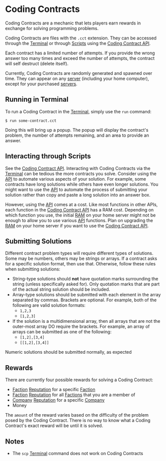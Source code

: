 # Coding Contracts

Coding Contracts are a mechanic that lets players earn rewards in exchange for solving programming problems.

Coding Contracts are files with the `.cct` extension.
They can be accessed through the [Terminal](terminal.md) or through [Scripts](scripts.md) using the [Coding Contract API](https://github.com/bitburner-official/bitburner-src/blob/stable/markdown/bitburner.codingcontract.md).

Each contract has a limited number of attempts.
If you provide the wrong answer too many times and exceed the number of attempts, the contract will self destruct (delete itself).

Currently, Coding Contracts are randomly generated and spawned over time.
They can appear on any [server](servers.md) (including your home computer), except for your purchased [servers](servers.md).

## Running in Terminal

To run a Coding Contract in the [Terminal](terminal.md), simply use the `run` command:

    $ run some-contract.cct

Doing this will bring up a popup.
The popup will display the contract's problem, the number of attempts remaining, and an area to provide an answer.

## Interacting through Scripts

See the [Coding Contract API](https://github.com/bitburner-official/bitburner-src/blob/stable/markdown/bitburner.codingcontract.md).
Interacting with Coding Contracts via the [Terminal](terminal.md) can be tedious the more contracts you solve.
Consider using the [API](https://github.com/bitburner-official/bitburner-src/blob/stable/markdown/bitburner.codingcontract.md) to automate various aspects of your solution.
For example, some contracts have long solutions while others have even longer solutions.
You might want to use the [API](https://github.com/bitburner-official/bitburner-src/blob/stable/markdown/bitburner.codingcontract.md) to automate the process of submitting your solution rather than copy and paste a long solution into an answer box.

However, using the [API](https://github.com/bitburner-official/bitburner-src/blob/stable/markdown/bitburner.codingcontract.md) comes at a cost.
Like most functions in other APIs, each function in the [Coding Contract API](https://github.com/bitburner-official/bitburner-src/blob/stable/markdown/bitburner.codingcontract.md) has a RAM cost.
Depending on which function you use, the initial [RAM](ram.md) on your home server might not be enough to allow you to use various [API](https://github.com/bitburner-official/bitburner-src/blob/stable/markdown/bitburner.codingcontract.md) functions.
Plan on upgrading the [RAM](ram.md) on your home server if you want to use the [Coding Contract API](https://github.com/bitburner-official/bitburner-src/blob/stable/markdown/bitburner.codingcontract.md).

## Submitting Solutions

Different contract problem types will require different types of solutions.
Some may be numbers, others may be strings or arrays.
If a contract asks for a specific solution format, then use that.
Otherwise, follow these rules when submitting solutions:

- String-type solutions should **not** have quotation marks surrounding the string (unless specifically asked for).
  Only quotation marks that are part of the actual string solution should be included.
- Array-type solutions should be submitted with each element in the array separated by commas.
  Brackets are optional.
  For example, both of the following are valid solution formats:
  - `1,2,3`
  - `[1,2,3]`
- If the solution is a multidimensional array, then all arrays that are not the outer-most array DO require the brackets.
  For example, an array of arrays can be submitted as one of the following:
  - `[1,2],[3,4]`
  - `[[1,2],[3,4]]`

Numeric solutions should be submitted normally, as expected

## Rewards

There are currently four possible rewards for solving a Coding Contract:

- [Faction](factions.md) [Reputation](reputation.md) for a specific [Faction](factions.md)
- [Faction](factions.md) [Reputation](reputation.md) for all [Factions](factions.md) that you are a member of
- [Company](companies.md) [Reputation](reputation.md) for a specific [Company](companies.md)
- Money

The `amount` of the reward varies based on the difficulty of the problem posed by the Coding Contract.
There is no way to know what a Coding Contract's exact reward will be until it is solved.

## Notes

- The `scp` [Terminal](terminal.md) command does not work on Coding Contracts
